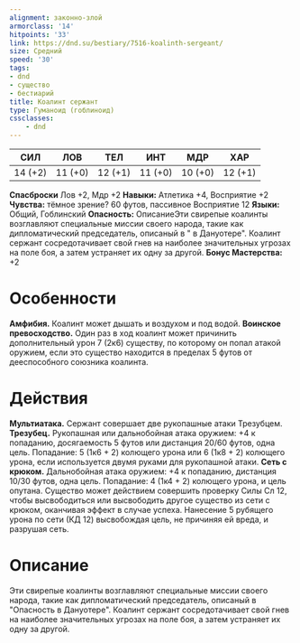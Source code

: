 ```yaml
---
alignment: законно-злой
armorclass: '14'
hitpoints: '33'
link: https://dnd.su/bestiary/7516-koalinth-sergeant/
size: Средний
speed: '30'
tags:
- dnd
- существо
- бестиарий
title: Коалинт сержант
type: Гуманоид (гоблиноид)
cssclasses:
    - dnd
---
```



| СИЛ | ЛОВ | ТЕЛ | ИНТ | МДР | ХАР |
|---|---|---|---|---|---|
| 14 (+2) | 11 (+0) | 12 (+1) | 11 (+0) | 10 (+0) | 12 (+1) |
**Спасброски** Лов +2, Мдр +2
**Навыки:** Атлетика +4, Восприятие +2
**Чувства:** тёмное зрение? 60 футов, пассивное Восприятие 12
**Языки:** Общий, Гоблинский
**Опасность:** ОписаниеЭти свирепые коалинты возглавляют специальные миссии своего народа, такие как дипломатический председатель, описаный в " в Дануотере". Коалинт сержант сосредотачивает свой гнев на наиболее значительных угрозах на поле боя, а затем устраняет их одну за другой.
**Бонус Мастерства:** +2


# Особенности
**Амфибия.** Коалинт может дышать и воздухом и под водой.
**Воинское превосходство.** Один раз в ход коалинт может причинить дополнительный урон 7 (2к6) существу, по которому он попал атакой оружием, если это существо находится в пределах 5 футов от дееспособного союзника коалинта.


# Действия
**Мультиатака.** Сержант совершает две рукопашные атаки Трезубцем.
**Трезубец.** Рукопашная или дальнобойная атака оружием: +4 к попаданию, досягаемость 5 футов или дистанция 20/60 футов, одна цель. Попадание: 5 (1к6 + 2) колющего урона или 6 (1к8 + 2) колющего урона, если используется двумя руками для рукопашной атаки.
**Сеть с крюком.** Дальнобойная атака оружием: +4 к попаданию, дистанция 10/30 футов, одна цель. Попадание: 4 (1к4 + 2) колющего урона, и цель опутана. Существо может действием совершить проверку Силы Сл 12, чтобы высвободиться или высвободить другое существо из сети с крюком, оканчивая эффект в случае успеха. Нанесение 5 рубящего урона по сети (КД 12) высвобождая цель, не причиняя ей вреда, и разрушая сеть.


# Описание
Эти свирепые коалинты возглавляют специальные миссии своего народа, такие как дипломатический председатель, описаный в "Опасность в Дануотере". Коалинт сержант сосредотачивает свой гнев на наиболее значительных угрозах на поле боя, а затем устраняет их одну за другой.